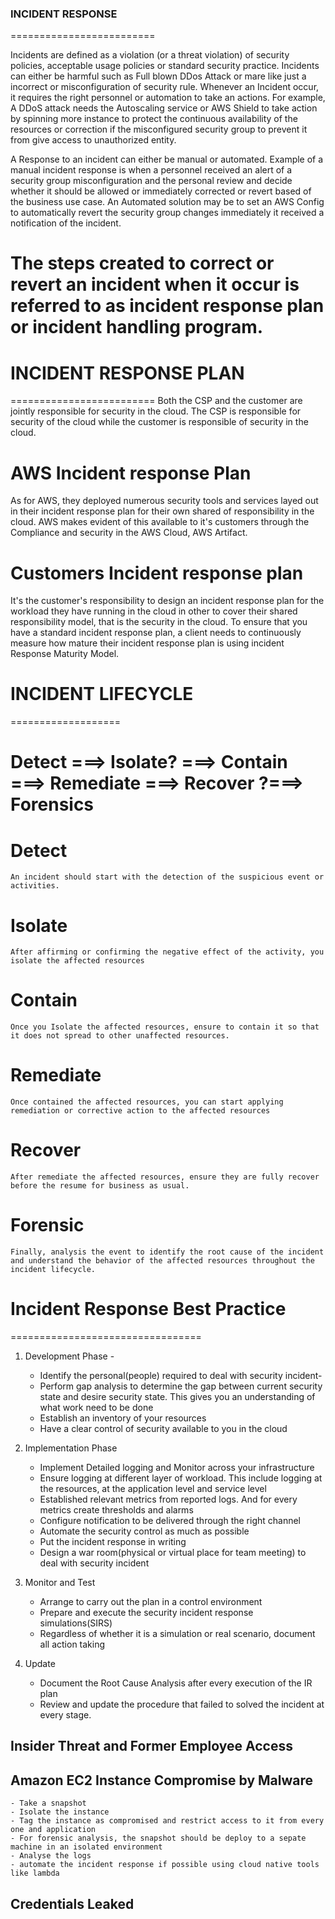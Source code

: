 ###  INCIDENT RESPONSE
=========================

Incidents are defined as a violation (or a threat violation) of security policies, acceptable usage policies or standard security practice. Incidents can either be harmful such as Full blown DDos Attack or mare like just a incorrect or misconfiguration of security rule. Whenever an Incident occur, it requires the right personnel or automation to take an actions. For example, A DDoS attack needs the Autoscaling service or AWS Shield to take action by spinning more instance to protect the continuous availability of the resources or correction if the misconfigured security group to prevent it from give access to unauthorized entity.

A Response to an incident can either be manual or automated. Example of a manual incident response is when a personnel received an alert of a security group misconfiguration and the personal review  and decide whether it should be allowed or immediately corrected or revert based of the business use case. An Automated solution may be to set an AWS Config to automatically revert the security group changes immediately it received a notification of the incident.

# The steps created to correct or revert an incident when it occur is referred to as incident response plan or incident handling program.

# INCIDENT RESPONSE PLAN
=========================
Both the CSP and the customer are jointly responsible for security in the cloud. The CSP is responsible for security of the cloud while the customer is responsible of security in the cloud. 

# AWS Incident response Plan
As for AWS, they deployed numerous security tools and services layed out in their incident response plan for their own shared of responsibility in the cloud. AWS makes evident of this available to it's customers through the Compliance and security in the AWS Cloud, AWS Artifact.

# Customers Incident response plan
It's the customer's responsibility to design an incident response plan for the workload they have running in the cloud in other to cover their shared responsibility model, that is the security in the cloud.
To ensure that you have a standard incident response plan, a client needs to continuously measure how mature their incident response plan is using incident Response Maturity Model.


# INCIDENT LIFECYCLE
===================

# Detect ===> Isolate? ===> Contain ===> Remediate ===> Recover ?===> Forensics

# Detect
    An incident should start with the detection of the suspicious event or activities.
# Isolate
    After affirming or confirming the negative effect of the activity, you isolate the affected resources
# Contain
    Once you Isolate the affected resources, ensure to contain it so that it does not spread to other unaffected resources.
# Remediate
    Once contained the affected resources, you can start applying remediation or corrective action to the affected resources
# Recover
    After remediate the affected resources, ensure they are fully recover before the resume for business as usual.
# Forensic
    Finally, analysis the event to identify the root cause of the incident and understand the behavior of the affected resources throughout the incident lifecycle.



# Incident Response Best Practice
=================================
1. Development Phase - 
    - Identify the personal(people) required to deal with security incident- 
    - Perform gap analysis to determine the gap between current security state and desire security state. This gives you an understanding of what work need to be done
    - Establish an inventory of your resources
    - Have a clear control of security available to you in the cloud 

2. Implementation Phase
    - Implement Detailed logging and Monitor across your infrastructure
    - Ensure logging at different layer of workload. This include logging at the resources, at the application level and service level
    - Established relevant metrics from reported logs. And for every metrics create thresholds and alarms
    - Configure notification to be delivered through the right channel
    - Automate the security control as much as possible 
    - Put the incident response in  writing
    - Design a war room(physical or virtual place for team meeting) to deal with security incident

3. Monitor and Test
    - Arrange to carry out the plan in a control environment
    - Prepare and execute the security incident response simulations(SIRS)
    - Regardless of whether it is a simulation or real scenario, document all action taking

4. Update
    - Document the Root Cause Analysis after every execution of the IR plan
    - Review and update the procedure that failed to solved the incident at every stage.



## Insider Threat and Former Employee Access 
## Amazon EC2 Instance Compromise by Malware
    - Take a snapshot
    - Isolate the instance
    - Tag the instance as compromised and restrict access to it from every one and application
    - For forensic analysis, the snapshot should be deploy to a sepate machine in an isolated environment
    - Analyse the logs
    - automate the incident response if possible using cloud native tools like lambda
## Credentials Leaked
